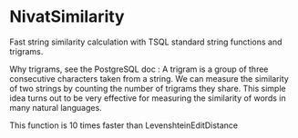 # NivatSimilarity
Fast string similarity calculation with TSQL standard string functions and trigrams.

Why trigrams, see the PostgreSQL doc : A trigram is a group of three consecutive characters taken from a string. We can measure the similarity of two strings by counting the number of trigrams they share. This simple idea turns out to be very effective for measuring the similarity of words in many natural languages.

This function is 10 times faster than LevenshteinEditDistance
